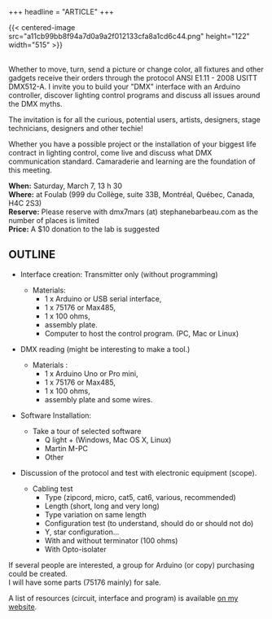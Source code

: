 +++
headline = "ARTICLE"
+++

{{< centered-image src="a11cb99bb8f94a7d0a9a2f012133cfa8a1cd6c44.png" height="122" width="515" >}}
</br>
</br>

Whether to move, turn, send a picture or change color, all fixtures and other gadgets receive their orders through the protocol ANSI E1.11 - 2008 USITT DMX512-A. I invite you to build your "DMX" interface with an Arduino controller, discover lighting control programs and discuss all issues around the DMX myths.  
  
The invitation is for all the curious, potential users, artists, designers, stage technicians, designers and other techie!  
  
Whether you have a possible project or the installation of your biggest life contract in lighting control, come live and discuss what DMX communication standard. Camaraderie and learning are the foundation of this meeting.  
  
__When:__ Saturday, March 7, 13 h 30  
__Where:__ at Foulab (999 du Collège, suite 33B, Montréal, Québec, Canada, H4C 2S3)  
__Reserve:__ Please reserve with dmx7mars (at) stephanebarbeau.com as the number of places is limited  
__Price:__ A $10 donation to the lab is suggested  

## OUTLINE

* Interface creation: Transmitter only (without programming)
    + Materials:
        - 1 x Arduino or USB serial interface,
        - 1 x 75176 or Max485,
        - 1 x 100 ohms,
        - assembly plate.
        - Computer to host the control program. (PC, Mac or Linux)  
  
  
* DMX reading (might be interesting to make a tool.)
    + Materials :
        - 1 x Arduino Uno or Pro mini,
        - 1 x 75176 or Max485,
        - 1 x 100 ohms,
        - assembly plate and some wires.  
  
  
* Software Installation:
    + Take a tour of selected software
        - Q light + (Windows, Mac OS X, Linux)
        - Martin M-PC
        - Other  
  
  
* Discussion of the protocol and test with electronic equipment (scope).
    + Cabling test
        - Type (zipcord, micro, cat5, cat6, various, recommended)
        - Length (short, long and very long)
        - Type variation on same length
        - Configuration test (to understand, should do or should not do)
        - Y, star configuration…
        - With and without terminator (100 ohms)
        - With Opto-isolater  
  
  
If several people are interested, a group for Arduino (or copy) purchasing could be created.  
I will have some parts (75176 mainly) for sale.  
  
A list of resources (circuit, interface and program) is available [on my website](http://Stephanebarbeau.com/DMX_7mars15.htm).
